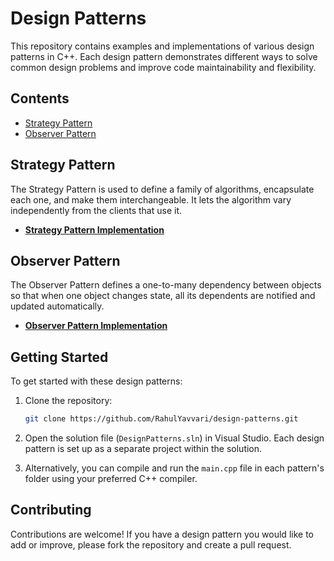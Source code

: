 # Design Patterns
This repository contains examples and implementations of various design patterns in C++. Each design pattern demonstrates different ways to solve common design problems and improve code maintainability and flexibility.

## Contents

- [Strategy Pattern](#strategy-pattern)
- [Observer Pattern](#observer-pattern)

## Strategy Pattern

The Strategy Pattern is used to define a family of algorithms, encapsulate each one, and make them interchangeable. It lets the algorithm vary independently from the clients that use it.

- **[Strategy Pattern Implementation](StrategyPattern)**

## Observer Pattern

The Observer Pattern defines a one-to-many dependency between objects so that when one object changes state, all its dependents are notified and updated automatically.

- **[Observer Pattern Implementation](ObserverPattern)**

## Getting Started
To get started with these design patterns:

1. Clone the repository:
    ```bash
    git clone https://github.com/RahulYavvari/design-patterns.git
    ```

2. Open the solution file (`DesignPatterns.sln`) in Visual Studio. Each design pattern is set up as a separate project within the solution.

3. Alternatively, you can compile and run the `main.cpp` file in each pattern's folder using your preferred C++ compiler.


## Contributing

Contributions are welcome! If you have a design pattern you would like to add or improve, please fork the repository and create a pull request.

